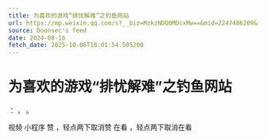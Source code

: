```yaml
---
title: 为喜欢的游戏“排忧解难”之钓鱼网站
url: https://mp.weixin.qq.com/s?__biz=MzkzNDQ0MDcxMw==&mid=2247486209&idx=1&sn=8a5cd288b1cc1d06e98d1ca22ef7e6f9
source: Doonsec's feed
date: 2024-08-16
fetch_date: 2025-10-06T18:01:54.505200
---
```


# 为喜欢的游戏“排忧解难”之钓鱼网站

：
，
。

视频
小程序
赞
，轻点两下取消赞
在看
，轻点两下取消在看